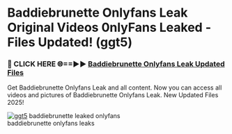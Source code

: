 # Baddiebrunette Onlyfans Leak Original Videos 0nlyFans Leaked - Files Updated! (ggt5)

<h3>🔴 CLICK HERE 🌐==►► <a href="https://tinyurl.com/x26r9saj" rel="nofollow">Baddiebrunette Onlyfans Leak Updated Files</a></h3>

Get Baddiebrunette Onlyfans Leak and all content. Now you can access all videos and pictures of Baddiebrunette Onlyfans Leak. New Updated Files 2025!

[![ggt5](https://i.imgur.com/LkgZPqh.gif)](https://tinyurl.com/x26r9saj)
baddiebrunette leaked onlyfans<br>
baddiebrunette onlyfans leaks